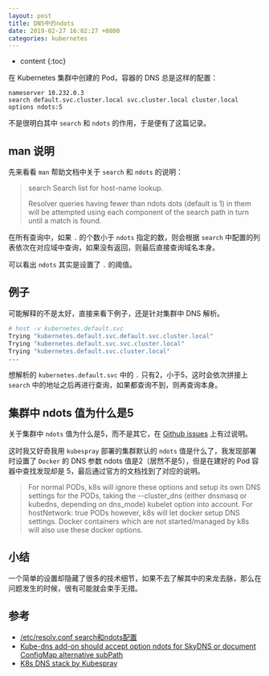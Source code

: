 ```yaml
---
layout: post
title: DNS中的ndots
date: 2019-02-27 16:02:27 +0800
categories: kubernetes
---
```


* content
{:toc}

在 Kubernetes 集群中创建的 Pod，容器的 DNS 总是这样的配置：

```
nameserver 10.232.0.3
search default.svc.cluster.local svc.cluster.local cluster.local
options ndots:5
```

不是很明白其中 `search` 和 `ndots` 的作用，于是便有了这篇记录。



## man 说明

先来看看 `man` 帮助文档中关于 `search` 和 `ndots` 的说明：

> search Search list for host-name lookup.
>
> Resolver queries having fewer than ndots dots (default is 1) in them will be attempted  using  each  component  of  the  search  path in turn until a match is found.

在所有查询中，如果 `.` 的个数小于 `ndots` 指定的数，则会根据 `search` 中配置的列表依次在对应域中查询，如果没有返回，则最后直接查询域名本身。

可以看出 `ndots` 其实是设置了 `.` 的阈值。

## 例子

可能解释的不是太好，直接来看下例子，还是针对集群中 DNS 解析。

```bash
# host -v kubernetes.default.svc
Trying "kubernetes.default.svc.default.svc.cluster.local"
Trying "kubernetes.default.svc.svc.cluster.local"
Trying "kubernetes.default.svc.cluster.local"
...
```

想解析的 `kubernetes.default.svc` 中的 `.` 只有2，小于5，这时会依次拼接上 `search` 中的地址之后再进行查询，如果都查询不到，则再查询本身。

## 集群中 ndots 值为什么是5

关于集群中 `ndots` 值为什么是5，而不是其它，在 [Github issues](https://github.com/kubernetes/kubernetes/issues/33554) 上有过说明。

这时我又好奇我用 `kubespray` 部署的集群默认的 `ndots` 值是什么了，我发现部署时设置了 `Docker` 的 DNS 参数 ndots 值是2（居然不是5），但是在建好的 Pod 容器中查找发现却是 5，最后通过官方的文档找到了对应的说明。

> For normal PODs, k8s will ignore these options and setup its own DNS settings for the PODs, taking the --cluster_dns (either dnsmasq or kubedns, depending on dns_mode) kubelet option into account. For hostNetwork: true PODs however, k8s will let docker setup DNS settings. Docker containers which are not started/managed by k8s will also use these docker options.

## 小结

一个简单的设置却隐藏了很多的技术细节，如果不去了解其中的来龙去脉，那么在问题发生的时候，很有可能就会束手无措。

## 参考

- [/etc/resolv.conf search和ndots配置](https://www.ichenfu.com/2018/10/09/resolv-conf-desc/)
- [Kube-dns add-on should accept option ndots for SkyDNS or document ConfigMap alternative subPath](https://github.com/kubernetes/kubernetes/issues/33554)
- [K8s DNS stack by Kubespray](https://github.com/kubernetes-sigs/kubespray/blob/master/docs/dns-stack.md)
